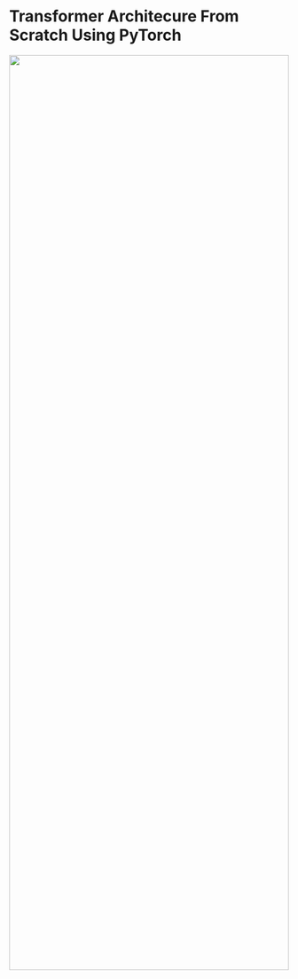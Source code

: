 # Transformer Architecure From Scratch Using PyTorch

<img src="https://c4.wallpaperflare.com/wallpaper/10/222/428/bumblebee-transformers-transformers-movies-wallpaper-preview.jpg" height="65%" width="100%">


